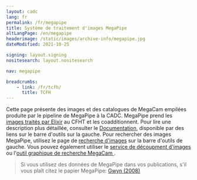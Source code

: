 ```yaml
---
layout: cadc
lang: fr
permalink: /fr/megapipe
title: Système de traitement d'images MegaPipe
altLangPage: /en/megapipe
headerimage: /static/images/archive-info/megapipe.jpg
dateModified: 2021-10-25

signing: layout.signing
nositesearch: layout.nositesearch

nav: megapipe

breadcrumbs:
    - link: /fr/tcfh/
      title: TCFH
---
```

<p>
Cette page présente des images et des catalogues de MegaCam empilées
produite par le pipeline de MegaPipe à la CADC.
MegaPipe prend les
<a href="https://www.cfht.hawaii.edu/Instruments/Elixir/" class="ui-link">images traités par Elixir</a> 
au CFHT et les coadditionnent.  Pour lire une
description plus détaillée, consulter le
<a href="/fr/megapipe/docs/intro.html" class="ui-link">Documentation</a>, disponible par des
liens sur le barre d'outils sur la gauche.  Pour rechercher des images
MegaPipe, utilisez le page de
<a href="/fr/recherche/?collection=CFHTMEGAPIPE&amp;noexec=true" class="ui-link">recherche d'images</a>
sur la barre d'outils de gauche.  Vous pouvez également utiliser
le  <a href="/fr/megapipe/access/cut.html" class="ui-link">service de découpment d'images</a> ou
l'<a href="/fr/megapipe/access/graph.html" class="ui-link">outil graphique de recherche MegaCam </a>.  
</p>
<blockquote> Si vous utilisez des données de
MegaPipe dans vos publications, s'il vous plaît citez le papier MegaPipe:
<a rel="external" href="http://adsabs.harvard.edu/abs/2008PASP..120..212G" class="ui-link">Gwyn (2008)</a>
</blockquote>
